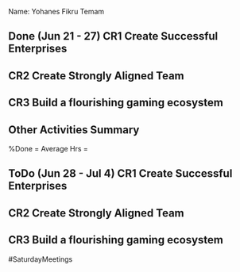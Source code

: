 Name: Yohanes Fikru Temam

Done (Jun 21 - 27)
CR1 Create Successful Enterprises
- 
CR2 Create Strongly Aligned Team
- 
CR3 Build a flourishing gaming ecosystem
- 
Other Activities Summary
- 

%Done = 
Average Hrs = 

ToDo (Jun 28 - Jul 4)
CR1 Create Successful Enterprises
- 
CR2 Create Strongly Aligned Team
- 
CR3 Build a flourishing gaming ecosystem
- 

#SaturdayMeetings